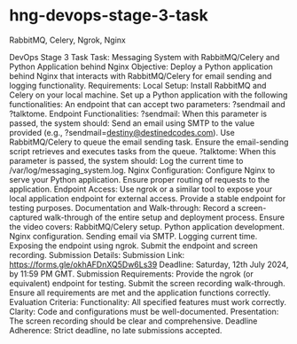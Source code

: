 # hng-devops-stage-3-task
RabbitMQ, Celery, Ngrok, Nginx



DevOps Stage 3 Task
Task: Messaging System with RabbitMQ/Celery and Python Application behind Nginx
Objective: Deploy a Python application behind Nginx that interacts with RabbitMQ/Celery for email sending and logging functionality.
Requirements:
Local Setup:
Install RabbitMQ and Celery on your local machine.
Set up a Python application with the following functionalities:
An endpoint that can accept two parameters: ?sendmail and ?talktome.
Endpoint Functionalities:
?sendmail: When this parameter is passed, the system should:
Send an email using SMTP to the value provided (e.g., ?sendmail=destiny@destinedcodes.com).
Use RabbitMQ/Celery to queue the email sending task.
Ensure the email-sending script retrieves and executes tasks from the queue.
?talktome: When this parameter is passed, the system should:
Log the current time to /var/log/messaging_system.log.
Nginx Configuration:
Configure Nginx to serve your Python application.
Ensure proper routing of requests to the application.
Endpoint Access:
Use ngrok or a similar tool to expose your local application endpoint for external access.
Provide a stable endpoint for testing purposes.
Documentation and Walk-through:
Record a screen-captured walk-through of the entire setup and deployment process.
Ensure the video covers:
RabbitMQ/Celery setup.
Python application development.
Nginx configuration.
Sending email via SMTP.
Logging current time.
Exposing the endpoint using ngrok.
Submit the endpoint and screen recording.
Submission Details:
Submission Link: https://forms.gle/okhAFDnXQ5Dw6Ls39
Deadline: Saturday, 12th July 2024, by 11:59 PM GMT.
Submission Requirements:
Provide the ngrok (or equivalent) endpoint for testing.
Submit the screen recording walk-through.
Ensure all requirements are met and the application functions correctly.
Evaluation Criteria:
Functionality: All specified features must work correctly.
Clarity: Code and configurations must be well-documented.
Presentation: The screen recording should be clear and comprehensive.
Deadline Adherence: Strict deadline, no late submissions accepted.
